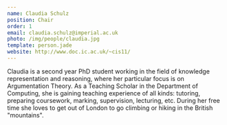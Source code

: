 ```yaml
---
name: Claudia Schulz
position: Chair
order: 1
email: claudia.schulz@imperial.ac.uk
photo: /img/people/claudia.jpg
template: person.jade
website: http://www.doc.ic.ac.uk/~cis11/
---
```

Claudia is a second year PhD student working in the field of knowledge
representation and reasoning, where her particular focus is on
Argumentation Theory. As a Teaching Scholar in the Department of
Computing, she is gaining teaching experience of all kinds: tutoring,
preparing coursework, marking, supervision, lecturing, etc.  During her
free time she loves to get out of London to go climbing or hiking in the
British "mountains".
